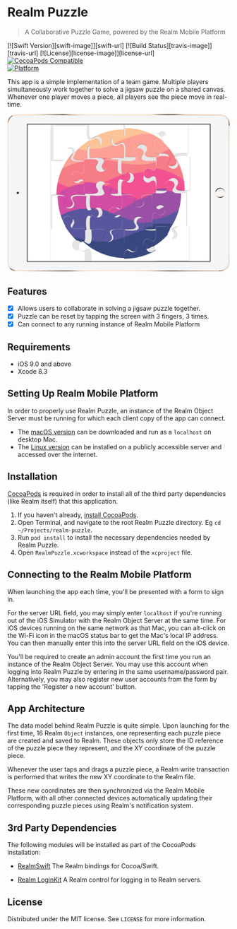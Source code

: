 # Realm Puzzle
> A Collaborative Puzzle Game, powered by the Realm Mobile Platform

[![Swift Version][swift-image]][swift-url]
[![Build Status][travis-image]][travis-url]
[![License][license-image]][license-url]
[![CocoaPods Compatible](https://img.shields.io/cocoapods/v/EZSwiftExtensions.svg)](https://img.shields.io/cocoapods/v/LFAlertController.svg)  
[![Platform](https://img.shields.io/cocoapods/p/LFAlertController.svg?style=flat)](http://cocoapods.org/pods/LFAlertController)

This app is a simple implementation of a team game. Multiple players simultaneously work together to solve a jigsaw puzzle on a shared canvas. Whenever one player moves a piece, all players see the piece move in real-time.

![](screenshot.jpg)

## Features

- [x] Allows users to collaborate in solving a jigsaw puzzle together.
- [x] Puzzle can be reset by tapping the screen with 3 fingers, 3 times.
- [x] Can connect to any running instance of Realm Mobile Platform

## Requirements

- iOS 9.0 and above
- Xcode 8.3

## Setting Up Realm Mobile Platform

In order to properly use Realm Puzzle, an instance of the Realm Object Server must be running for which each client copy of the app can connect.

* The [macOS version](https://realm.io/docs/get-started/installation/mac/) can be downloaded and run as a `localhost` on desktop Mac.
* The [Linux version](https://realm.io/docs/get-started/installation/linux/) can be installed on a publicly accessible server and accessed over the internet.

## Installation

[CocoaPods](http://cocoapods.org/) is required in order to install all of the third party dependencies (like Realm itself) that this application.

1. If you haven't already, [install CocoaPods](https://guides.cocoapods.org/using/getting-started.html).
2. Open Terminal, and navigate to the root Realm Puzzle directory. Eg `cd ~/Projects/realm-puzzle`.
3. Run `pod install` to install the necessary dependencies needed by Realm Puzzle.
4. Open `RealmPuzzle.xcworkspace` instead of the `xcproject` file.

## Connecting to the Realm Mobile Platform
When launching the app each time, you'll be presented with a form to sign in.

For the server URL field, you may simply enter `localhost` if you're running out of the iOS Simulator with the Realm Object Server at the same time. For iOS devices running on the same network as that Mac, you can alt-click on the Wi-Fi icon in the macOS status bar to get the Mac's local IP address. You can then manually enter this into the server URL field on the iOS device.

You'll be required to create an admin account the first time you run an instance of the Realm Object Server. You may use this account when logging into Realm Puzzle by entering in the same username/password pair. Alternatively, you may also register new user accounts from the form by tapping the 'Register a new account' button.

## App Architecture
The data model behind Realm Puzzle is quite simple. Upon launching for the first time, 16 Realm `Object` instances, one representing each puzzle piece are created and saved to Realm. These objects only store the ID reference of the puzzle piece they represent, and the XY coordinate of the puzzle piece.

Whenever the user taps and drags a puzzle piece, a Realm write transaction is performed that writes the new XY coordinate to the Realm file.

These new coordinates are then synchronized via the Realm Mobile Platform, with all other connected devices automatically updating their corresponding puzzle pieces using Realm's  notification system.

## 3rd Party Dependencies

The following modules will be installed as part of the CocoaPods installation:

- [RealmSwift](https://realm.io)  The Realm bindings for Cocoa/Swift.

- [Realm LoginKit](https://github.com/realm-demos/realm-loginkit) A Realm control for logging in to Realm servers.

## License

Distributed under the MIT license. See ``LICENSE`` for more information.

